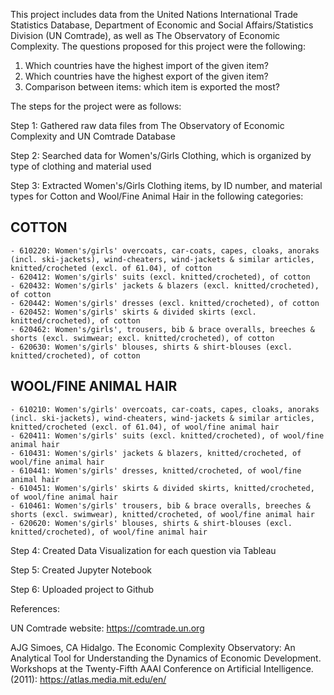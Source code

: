 This project includes data from the United Nations International Trade Statistics Database, Department of Economic and Social Affairs/Statistics Division (UN Comtrade), as well as The Observatory of Economic Complexity. The questions proposed for this project were the following: 

  1. Which countries have the highest import of the given item? 
  2. Which countries have the highest export of the given item?
  3. Comparison between items: which item is exported the most? 

The steps for the project were as follows: 

Step 1: Gathered raw data files from The Observatory of Economic Complexity and UN Comtrade Database 

Step 2: Searched data for Women's/Girls Clothing, which is organized by type of clothing and material used

Step 3: Extracted Women's/Girls Clothing items, by ID number, and material types for Cotton and Wool/Fine Animal Hair in the following categories: 

 ## COTTON ###############
    - 610220: Women's/girls' overcoats, car-coats, capes, cloaks, anoraks (incl. ski-jackets), wind-cheaters, wind-jackets & similar articles, knitted/crocheted (excl. of 61.04), of cotton  
    - 620412: Women's/girls' suits (excl. knitted/crocheted), of cotton
    - 620432: Women's/girls' jackets & blazers (excl. knitted/crocheted), of cotton
    - 620442: Women's/girls' dresses (excl. knitted/crocheted), of cotton
    - 620452: Women's/girls' skirts & divided skirts (excl. knitted/crocheted), of cotton
    - 620462: Women's/girls', trousers, bib & brace overalls, breeches & shorts (excl. swimwear; excl. knitted/crocheted), of cotton
    - 620630: Women's/girls' blouses, shirts & shirt-blouses (excl. knitted/crocheted), of cotton
    
  ## WOOL/FINE ANIMAL HAIR ##########
    - 610210: Women's/girls' overcoats, car-coats, capes, cloaks, anoraks (incl. ski-jackets), wind-cheaters, wind-jackets & similar articles, knitted/crocheted (excl. of 61.04), of wool/fine animal hair
    - 620411: Women's/girls' suits (excl. knitted/crocheted), of wool/fine animal hair
    - 610431: Women's/girls' jackets & blazers, knitted/crocheted, of wool/fine animal hair
    - 610441: Women's/girls' dresses, knitted/crocheted, of wool/fine animal hair
    - 610451: Women's/girls' skirts & divided skirts, knitted/crocheted, of wool/fine animal hair
    - 610461: Women's/girls' trousers, bib & brace overalls, breeches & shorts (excl. swimwear), knitted/crocheted, of wool/fine animal hair
    - 620620: Women's/girls' blouses, shirts & shirt-blouses (excl. knitted/crocheted), of wool/fine animal hair

Step 4: Created Data Visualization for each question via Tableau

Step 5: Created Jupyter Notebook 

Step 6: Uploaded project to Github 

References: 

UN Comtrade website: https://comtrade.un.org

AJG Simoes, CA Hidalgo. The Economic Complexity Observatory: An Analytical Tool for Understanding the Dynamics of Economic Development. Workshops at the Twenty-Fifth AAAI Conference on Artificial Intelligence. (2011): https://atlas.media.mit.edu/en/



 

